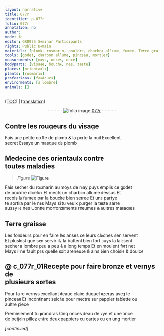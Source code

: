 ```yaml
---
layout: narrative
title: 077r
identifier: p-077r
folio: 077r
annotation: no
author:
mode: tc
editor: GR8975 Seminar Participants
rights: Public Domain
materials: [plomb, rosmarin, pouldre, charbon allume, fumee, Terre graisse, areneuse, bronze, vernys, eaue claire, pappier, eau de vye, betjoin, pappiers, cartes]
tools: [godet, charbon allume, pinceau, mortier]
measurements: [moys, onces, once]
bodyparts: [visage, bouche, nes, teste]
places: [orientaulx]
plants: [rosmarin]
professions: [fondeurs]
environments: [a lombre]
animals: []
---
```


 <p><a href="{{ site.baseurl }}/diplomatic/">[TOC]</a> | <a href="{{ site.baseurl }}/texts/p-077r_tl/" target="_blank">[translation]</a></p><div class="folio" align="center">- - - - - <a href="http://gallica.bnf.fr/ark:/12148/btv1b10500001g/f159.image" target="_blank"><img src="https://cu-mkp.github.io/2017-workshop-edition/assets/photo-icon.png" alt="folio image: " style="display:inline-block; margin-bottom:-3px;"/>077r</a> - - - - - </div>  
  

## Contre les rougeurs du <span class="bp">visage</span>

 
Fais une petite coiffe de <span class="m">plomb</span> & la porte la <span class="tmp">nuit</span> Excellent<br/> secret Essaye un masque de <span class="m">plomb</span>
 
 
  

## Medecine des <span class="pl">orientaulx</span> contre<br/> toutes maladies

 
> *Figure*
> <a href="https://drive.google.com/open?id=0B9-oNrvWdlO5ckxxXzJIeWhnMDg" target="_blank"><img src="https://cu-mkp.github.io/GR8975-edition/assets/photo-icon.png" alt="Figure" style="display:inline-block; margin-bottom:-3px;"/></a>
 
Fais secher du <span class="m"><span class="pa">rosmarin</span></span> au <span class="tmp"><span class="ms">moys</span> de may</span> puys emplis ce <span class="tl">godet</span><br/> de <span class="m">pouldre</span> diceluy Et mects un <span class="tl"><span class="m">charbon allume</span></span> dessus Et<br/> recois la <span class="m">fumee</span> par la <span class="bp">bouche</span> bien serree Et une partye<br/> te sortira par le <span class="bp">nes</span> Mays si tu veulx purger la <span class="bp">teste</span> sarre<br/> aussy le <span class="bp">nes</span> Contre morfondiments rheumes & aultres malladies
 
 
  

## <span class="m">Terre graisse</span>

 
Les <span class="pro">fondeurs</span> pour en faire les anses de leurs cloches sen servent<br/> Et plustost que sen servir ilz la battent bien fort puys la laissent<br/> secher <span class="env">a lombre</span> peu a peu & a <span class="tmp">long temps</span> Et en moulent fort net<br/> Mays il ne fault pas quelle soit <span class="m">areneuse</span> <span class="del">&</span> ains bien choisie & doulce
 
 
  

## @ c_077r_01Recepte pour faire <span class="m">bronze</span> et <span class="m">vernys</span> de<br/> plusieurs sortes

 
Pour faire <span class="m">vernys</span> excellant d<span class="m">eaue claire</span> duquel uzeras aveq le<br/> <span class="tl">pinceau</span> Et Incontinant seiche pour mectre sur <span class="m">pappier</span> tablette ou<br/> au<span class="exp">ltr</span>e piece
 
Premierement tu prandras Cinq <span class="ms">onces</span> d<span class="m">eau de vye</span> et une <span class="ms">once</span><br/> de <span class="m">betjoin</span> pillez entre deux <span class="m">pappiers</span> ou <span class="m">cartes</span> ou en ung <span class="tl">mortier</span>
 
*[continued]*
 
 